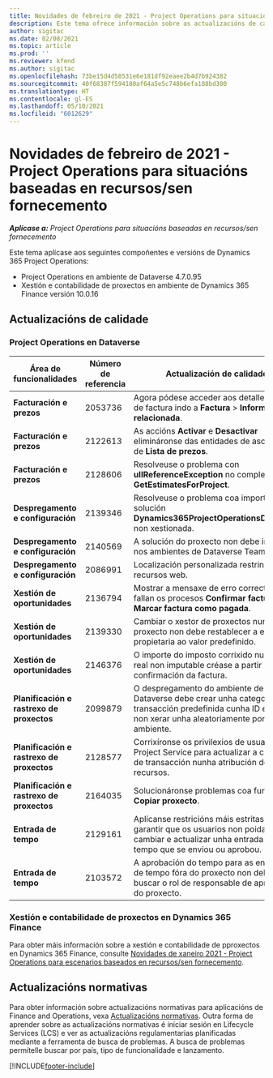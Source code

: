 ```yaml
---
title: Novidades de febreiro de 2021 - Project Operations para situacións baseadas en recursos/sen fornecemento
description: Este tema ofrece información sobre as actualizacións de calidade dispoñibles na versión de febreiro de 2021 de Project Operations para situacións baseadas en recursos/sen fornecemento.
author: sigitac
ms.date: 02/08/2021
ms.topic: article
ms.prod: ''
ms.reviewer: kfend
ms.author: sigitac
ms.openlocfilehash: 73be15d4d58531e6e181df92eaee2b4d7b924382
ms.sourcegitcommit: 40f68387f594180af64a5e5c748b6efa188bd300
ms.translationtype: HT
ms.contentlocale: gl-ES
ms.lasthandoff: 05/10/2021
ms.locfileid: "6012629"
---
```

# <a name="whats-new-february-2021---project-operations-for-resourcenon-stocked-based-scenarios"></a>Novidades de febreiro de 2021 - Project Operations para situacións baseadas en recursos/sen fornecemento

_**Aplícase a:** Project Operations para situacións baseadas en recursos/sen fornecemento_

Este tema aplícase aos seguintes compoñentes e versións de Dynamics 365 Project Operations:

- Project Operations en ambiente de Dataverse 4.7.0.95
- Xestión e contabilidade de proxectos en ambiente de Dynamics 365 Finance versión 10.0.16 

## <a name="quality-updates"></a>Actualizacións de calidade

### <a name="project-operations-on-dataverse"></a>Project Operations en Dataverse

| **Área de funcionalidades** | **Número de referencia** | **Actualización de calidade** |
| --- | --- | --- |
| **Facturación e prezos** | 2053736 | Agora pódese acceder aos detalles da liña de factura indo a **Factura** > **Información relacionada**. |
| **Facturación e prezos** | 2122613 | As accións **Activar** e **Desactivar** elimináronse das entidades de asociación de **Lista de prezos**. |
| **Facturación e prezos** | 2128606 | Resolveuse o problema con **ullReferenceException** no complemento **GetEstimatesForProject**. |
| **Despregamento e configuración** | 2139346 | Resolveuse o problema coa importación da solución **Dynamics365ProjectOperationsDualWrite** non xestionada. |
| **Despregamento e configuración** | 2140569 | A solución do proxecto non debe instalarse nos ambientes de Dataverse Teams. |
| **Despregamento e configuración** | 2086991 | Localización personalizada restrinxida dos recursos web. |
| **Xestión de oportunidades** | 2136794 | Mostrar a mensaxe de erro correcta cando fallan os procesos **Confirmar factura** ou **Marcar factura como pagada**. |
| **Xestión de oportunidades** | 2139330 | Cambiar o xestor de proxectos nun proxecto non debe restablecer a empresa propietaria ao valor predefinido. |
| **Xestión de oportunidades** | 2146376 | O importe do imposto corrixido nun dato real non imputable créase a partir da confirmación da factura. |
| **Planificación e rastrexo de proxectos** | 2099879 | O despregamento do ambiente de Dataverse debe crear unha categoría de transacción predefinida cunha ID estática e non xerar unha aleatoriamente por ambiente. |
| **Planificación e rastrexo de proxectos** | 2128577 | Corrixíronse os privilexios de usuario de Project Service para actualizar a categoría de transacción nunha atribución de recursos. |
| **Planificación e rastrexo de proxectos** | 2164035 | Solucionáronse problemas coa función **Copiar proxecto**. |
| **Entrada de tempo** | 2129161 | Aplícanse restricións máis estritas para garantir que os usuarios non poidan cambiar e actualizar unha entrada de tempo que se enviou ou aprobou. |
| **Entrada de tempo** | 2103572 | A aprobación do tempo para as entradas de tempo fóra do proxecto non debe buscar o rol de responsable de aprobación do proxecto. |

### <a name="project-management-and-accounting-in-dynamics-365-finance"></a>Xestión e contabilidade de proxectos en Dynamics 365 Finance 

Para obter máis información sobre a xestión e contabilidade de pproxectos en Dynamics 365 Finance, consulte [Novidades de xaneiro 2021 - Project Operations para escenarios baseados en recursos/sen fornecemento](whats-new-jan-2021-resource-based.md).


## <a name="regulatory-updates"></a>Actualizacións normativas

Para obter información sobre actualizacións normativas para aplicacións de Finance and Operations, vexa [Actualizacións normativas](/dynamics365/finance/localizations/regulatory-updates). Outra forma de aprender sobre as actualizacións normativas é iniciar sesión en Lifecycle Services (LCS) e ver as actualizacións regulamentarias planificadas mediante a ferramenta de busca de problemas. A busca de problemas permítelle buscar por país, tipo de funcionalidade e lanzamento.


[!INCLUDE[footer-include](../includes/footer-banner.md)]